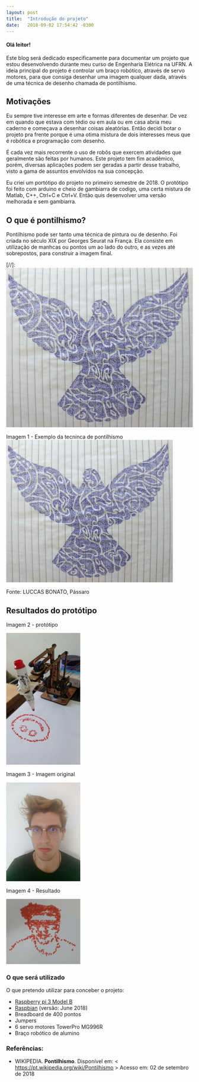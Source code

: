 ```yaml
---
layout: post
title:  "Introdução do projeto"
date:   2018-09-02 17:54:42 -0300
---
```

#### Olá leitor!

Este blog será dedicado especificamente para documentar um projeto que estou desenvolvendo durante meu curso de Engenharia Elétrica na UFRN. A ideia principal do projeto é controlar um braço robótico, através de servo motores, para que consiga desenhar uma imagem qualquer dada, através de uma técnica de desenho chamada de pontilhismo.

<!--more-->

## Motivações
Eu sempre tive interesse em arte e formas diferentes de desenhar. De vez em quando que estava com tédio ou em aula ou em casa abria meu caderno e começava a desenhar coisas aleatórias. Então decidi botar o projeto pra frente porque é uma otima mistura de dois interesses meus que é robótica e programação com desenho.

É cada vez mais recorrente o uso de robôs que exercem atividades que geralmente são feitas por humanos. Este projeto tem fim acadêmico, porém, diversas aplicações podem ser geradas a partir desse trabalho, visto a gama de assuntos envolvidos na sua concepção.

Eu criei um portótipo do projeto no primeiro semestre de 2018. O protótipo foi feito com arduino e cheio de gambiarra de codigo, uma certa mistura de Matlab, C++, Ctrl+C e Ctrl+V. Então quis desenvolver uma versão melhorada e sem gambiarra.

## O que é pontilhismo?
Pontilhismo pode ser tanto uma técnica de pintura ou de desenho. Foi criada no século XIX por Georges Seurat na França. Ela consiste em utilização de manhcas ou pontos um ao lado do outro, e as vezes até sobrepostos, para construir a imagem final.

[//]: ![Exemplo de pontilhismo](/images/introducao-braco/Exemplo-pontilhismo.jpeg)

Imagem 1 - Exemplo da tecninca de pontilhismo
<img src="/images/introducao-braco/Exemplo-pontilhismo.jpeg" alt="Exemplo-pontilhismo" width="450"/>

Fonte: LUCCAS BONATO, Pássaro

## Resultados do protótipo

Imagem 2 - protótipo

<img src="/images/introducao-braco/prototipo.jpg" alt="protótipo" width="200"/>

Imagem 3 - Imagem original

<img src="/images/introducao-braco/prototipo-original.jpg" alt="original" width="200"/>

Imagem 4 - Resultado

<img src="/images/introducao-braco/prototipo-resultado.png" alt="resultado" width="200"/>

### O que será utilizado

O que pretendo utilizar para conceber o projeto:
- [Raspberry pi 3 Model B](https://www.raspberrypi.org/products/raspberry-pi-3-model-b/)
- [Raspbian](https://www.raspberrypi.org/downloads/raspbian/) (versão: June 2018)
- Breadboard de 400 pontos
- Jumpers
- 6 servo motores TowerPro MG996R
- Braço robótico de alumino

### Referências:
- WIKIPEDIA. **Pontilhismo**. Disponível em: < <https://pt.wikipedia.org/wiki/Pontilhismo> > Acesso em: 02 de setembro de 2018
